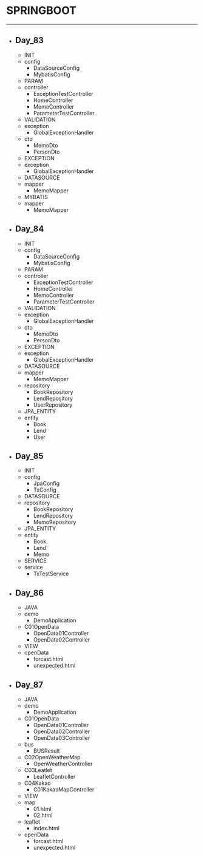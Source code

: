 # SPRINGBOOT
---


- ## Day_83
    - INIT
    - config
        - DataSourceConfig
        - MybatisConfig
    - PARAM
    - controller
        - ExceptionTestController
        - HomeController
        - MemoController
        - ParameterTestController
    - VALIDATION
    - exception
        - GlobalExceptionHandler
    - dto
        - MemoDto
        - PersonDto
    - EXCEPTION
    - exception
        - GlobalExceptionHandler
    - DATASOURCE
    - mapper
        - MemoMapper
    - MYBATIS
    - mapper
        - MemoMapper

- ## Day_84     
    - INIT
    - config
        - DataSourceConfig
        - MybatisConfig
    - PARAM
    - controller
        - ExceptionTestController
        - HomeController
        - MemoController
        - ParameterTestController
    - VALIDATION
    - exception
        - GlobalExceptionHandler
    - dto
        - MemoDto
        - PersonDto
    - EXCEPTION
    - exception
        - GlobalExceptionHandler
    - DATASOURCE
    - mapper
        - MemoMapper
    - repository
        - BookRepository
        - LendRepository
        - UserRepository
    - JPA_ENTITY
    - entity
        - Book
        - Lend
        - User

- ## Day_85
    - INIT
    - config
        - JpaConfig
        - TxConfig
    - DATASOURCE
    - repository
        - BookRepository
        - LendRepository
        - MemoRepository
    - JPA_ENTITY
    - entity
        - Book
        - Lend
        - Memo
    - SERVICE
    - service
        - TxTestService

- ## Day_86
    - JAVA
    - demo
        - DemoApplication
    - C01OpenData
        - OpenData01Controller
        - OpenData02Controller
    - VIEW
    - openData
        - forcast.html
        - unexpected.html

- ## Day_87
    - JAVA
    - demo
        - DemoApplication
    - C01OpenData
        - OpenData01Controller
        - OpenData02Controller
        - OpenData03Controller
    - bus
        - BUSResult
    - C02OpenWeatherMap
        - OpenWeatherController
    - C03Leatlet
        - LeafletController
    - C04Kakao
        - C01KakaoMapController
    - VIEW
    - map
        - 01.html
        - 02.html
    - leaflet
        - index.html
    - openData
        - forcast.html
        - unexpected.html